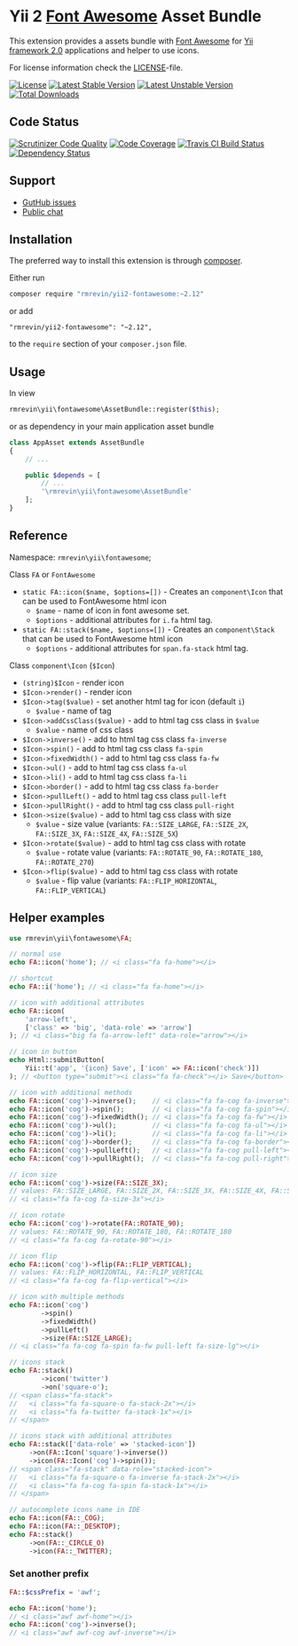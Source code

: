 Yii 2 [Font Awesome](http://fortawesome.github.io/Font-Awesome/) Asset Bundle
===============================

This extension provides a assets bundle with [Font Awesome](http://fortawesome.github.io/Font-Awesome/)
for [Yii framework 2.0](http://www.yiiframework.com/) applications and helper to use icons.

For license information check the [LICENSE](https://github.com/rmrevin/yii2-fontawesome/blob/master/LICENSE)-file.

[![License](https://poser.pugx.org/rmrevin/yii2-fontawesome/license.svg)](https://packagist.org/packages/rmrevin/yii2-fontawesome)
[![Latest Stable Version](https://poser.pugx.org/rmrevin/yii2-fontawesome/v/stable.svg)](https://packagist.org/packages/rmrevin/yii2-fontawesome)
[![Latest Unstable Version](https://poser.pugx.org/rmrevin/yii2-fontawesome/v/unstable.svg)](https://packagist.org/packages/rmrevin/yii2-fontawesome)
[![Total Downloads](https://poser.pugx.org/rmrevin/yii2-fontawesome/downloads.svg)](https://packagist.org/packages/rmrevin/yii2-fontawesome)

Code Status
-----------
[![Scrutinizer Code Quality](https://scrutinizer-ci.com/g/rmrevin/yii2-fontawesome/badges/quality-score.png?b=master)](https://scrutinizer-ci.com/g/rmrevin/yii2-fontawesome/?branch=master)
[![Code Coverage](https://scrutinizer-ci.com/g/rmrevin/yii2-fontawesome/badges/coverage.png?b=master)](https://scrutinizer-ci.com/g/rmrevin/yii2-fontawesome/?branch=master)
[![Travis CI Build Status](https://travis-ci.org/rmrevin/yii2-fontawesome.svg)](https://travis-ci.org/rmrevin/yii2-fontawesome)
[![Dependency Status](https://www.versioneye.com/user/projects/54119b799e16229fe00000da/badge.svg)](https://www.versioneye.com/user/projects/54119b799e16229fe00000da)

Support
-------
* [GutHub issues](https://github.com/rmrevin/yii2-fontawesome/issues)
* [Public chat](https://gitter.im/rmrevin/support)

Installation
------------

The preferred way to install this extension is through [composer](https://getcomposer.org/).

Either run

```bash
composer require "rmrevin/yii2-fontawesome:~2.12"
```

or add

```
"rmrevin/yii2-fontawesome": "~2.12",
```

to the `require` section of your `composer.json` file.

Usage
-----

In view

```php
rmrevin\yii\fontawesome\AssetBundle::register($this);

```

or as dependency in your main application asset bundle

```php
class AppAsset extends AssetBundle
{
	// ...

	public $depends = [
		// ...
		'\rmrevin\yii\fontawesome\AssetBundle'
	];
}

```

Reference
----------------

Namespace: `rmrevin\yii\fontawesome`;

Class `FA` or `FontAwesome`

* `static FA::icon($name, $options=[])` - Creates an `component\Icon` that can be used to FontAwesome html icon
  * `$name` - name of icon in font awesome set.
  * `$options` - additional attributes for `i.fa` html tag.
* `static FA::stack($name, $options=[])` - Creates an `component\Stack` that can be used to FontAwesome html icon
  * `$options` - additional attributes for `span.fa-stack` html tag.

Class `component\Icon` (`$Icon`)

* `(string)$Icon` - render icon
* `$Icon->render()` - render icon
* `$Icon->tag($value)` - set another html tag for icon (default `i`)
  * `$value` - name of tag
* `$Icon->addCssClass($value)` - add to html tag css class in `$value`
  * `$value` - name of css class
* `$Icon->inverse()` - add to html tag css class `fa-inverse`
* `$Icon->spin()` - add to html tag css class `fa-spin`
* `$Icon->fixedWidth()` - add to html tag css class `fa-fw`
* `$Icon->ul()` - add to html tag css class `fa-ul`
* `$Icon->li()` - add to html tag css class `fa-li`
* `$Icon->border()` - add to html tag css class `fa-border`
* `$Icon->pullLeft()` - add to html tag css class `pull-left`
* `$Icon->pullRight()` - add to html tag css class `pull-right`
* `$Icon->size($value)` - add to html tag css class with size
  * `$value` - size value (variants: `FA::SIZE_LARGE`, `FA::SIZE_2X`, `FA::SIZE_3X`, `FA::SIZE_4X`, `FA::SIZE_5X`)
* `$Icon->rotate($value)` - add to html tag css class with rotate
  * `$value` - rotate value (variants: `FA::ROTATE_90`, `FA::ROTATE_180`, `FA::ROTATE_270`)
* `$Icon->flip($value)` - add to html tag css class with rotate
  * `$value` - flip value (variants: `FA::FLIP_HORIZONTAL`, `FA::FLIP_VERTICAL`)

Helper examples
---------------

```php
use rmrevin\yii\fontawesome\FA;

// normal use
echo FA::icon('home'); // <i class="fa fa-home"></i>

// shortcut
echo FA::i('home'); // <i class="fa fa-home"></i>

// icon with additional attributes
echo FA::icon(
    'arrow-left', 
    ['class' => 'big', 'data-role' => 'arrow']
); // <i class="big fa fa-arrow-left" data-role="arrow"></i>

// icon in button
echo Html::submitButton(
    Yii::t('app', '{icon} Save', ['icon' => FA::icon('check')])
); // <button type="submit"><i class="fa fa-check"></i> Save</button>

// icon with additional methods
echo FA::icon('cog')->inverse();    // <i class="fa fa-cog fa-inverse"></i>
echo FA::icon('cog')->spin();       // <i class="fa fa-cog fa-spin"></i>
echo FA::icon('cog')->fixedWidth(); // <i class="fa fa-cog fa-fw"></i>
echo FA::icon('cog')->ul();         // <i class="fa fa-cog fa-ul"></i>
echo FA::icon('cog')->li();         // <i class="fa fa-cog fa-li"></i>
echo FA::icon('cog')->border();     // <i class="fa fa-cog fa-border"></i>
echo FA::icon('cog')->pullLeft();   // <i class="fa fa-cog pull-left"></i>
echo FA::icon('cog')->pullRight();  // <i class="fa fa-cog pull-right"></i>

// icon size
echo FA::icon('cog')->size(FA::SIZE_3X);
// values: FA::SIZE_LARGE, FA::SIZE_2X, FA::SIZE_3X, FA::SIZE_4X, FA::SIZE_5X
// <i class="fa fa-cog fa-size-3x"></i>

// icon rotate
echo FA::icon('cog')->rotate(FA::ROTATE_90); 
// values: FA::ROTATE_90, FA::ROTATE_180, FA::ROTATE_180
// <i class="fa fa-cog fa-rotate-90"></i>

// icon flip
echo FA::icon('cog')->flip(FA::FLIP_VERTICAL); 
// values: FA::FLIP_HORIZONTAL, FA::FLIP_VERTICAL
// <i class="fa fa-cog fa-flip-vertical"></i>

// icon with multiple methods
echo FA::icon('cog')
        ->spin()
        ->fixedWidth()
        ->pullLeft()
        ->size(FA::SIZE_LARGE);
// <i class="fa fa-cog fa-spin fa-fw pull-left fa-size-lg"></i>

// icons stack
echo FA::stack()
        ->icon('twitter')
        ->on('square-o');
// <span class="fa-stack">
//   <i class="fa fa-square-o fa-stack-2x"></i>
//   <i class="fa fa-twitter fa-stack-1x"></i>
// </span>

// icons stack with additional attributes
echo FA::stack(['data-role' => 'stacked-icon'])
     ->on(FA::Icon('square')->inverse())
     ->icon(FA::Icon('cog')->spin());
// <span class="fa-stack" data-role="stacked-icon">
//   <i class="fa fa-square-o fa-inverse fa-stack-2x"></i>
//   <i class="fa fa-cog fa-spin fa-stack-1x"></i>
// </span>

// autocomplete icons name in IDE
echo FA::icon(FA::_COG);
echo FA::icon(FA::_DESKTOP);
echo FA::stack()
     ->on(FA::_CIRCLE_O)
     ->icon(FA::_TWITTER);
```

### Set another prefix

```php
FA::$cssPrefix = 'awf';

echo FA::icon('home');
// <i class="awf awf-home"></i>
echo FA::icon('cog')->inverse();
// <i class="awf awf-cog awf-inverse"></i>
```